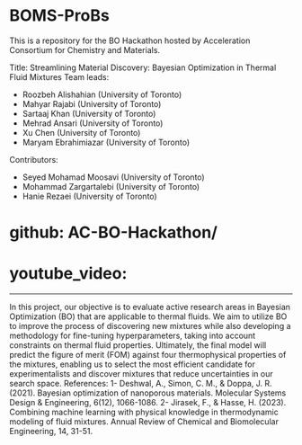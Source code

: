 # BOMS-ProBs
This is a repository for the BO Hackathon hosted by Acceleration Consortium for Chemistry and Materials.

Title:  Streamlining Material Discovery: Bayesian Optimization in Thermal Fluid Mixtures
Team leads:
  - Roozbeh Alishahian (University of Toronto)
  - Mahyar Rajabi (University of Toronto)
  - Sartaaj Khan (University of Toronto)
  - Mehrad Ansari (University of Toronto)
  - Xu Chen  (University of Toronto)
  - Maryam Ebrahimiazar (University of Toronto)

Contributors:

  - Seyed Mohamad Moosavi (University of Toronto)
  - Mohammad Zargartalebi (University of Toronto)
  - Hanie Rezaei (University of Toronto)

# github: AC-BO-Hackathon/<BOMS-Probs>
# youtube_video: <your-video-id>

---

In this project, our objective is to evaluate active research areas in Bayesian Optimization (BO) that are applicable to thermal fluids. We aim to utilize BO to improve the process of discovering new mixtures while also developing a methodology for fine-tuning hyperparameters, taking into account constraints on thermal fluid properties. Ultimately, the final model will predict the figure of merit (FOM) against four thermophysical properties of the mixtures, enabling us to select the most efficient candidate for experimentalists and discover mixtures that reduce uncertainties in our search space.
References:
1- Deshwal, A., Simon, C. M., & Doppa, J. R. (2021). Bayesian optimization of nanoporous materials. Molecular Systems Design & Engineering, 6(12), 1066-1086.
2- Jirasek, F., & Hasse, H. (2023). Combining machine learning with physical knowledge in thermodynamic modeling of fluid mixtures. Annual Review of Chemical and Biomolecular Engineering, 14, 31-51.
